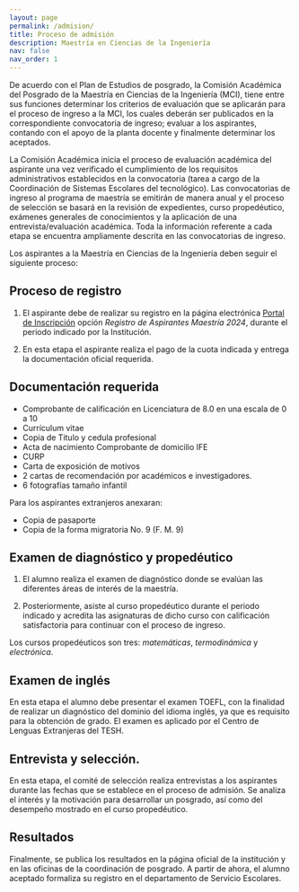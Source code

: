 ```yaml
---
layout: page
permalink: /admision/
title: Proceso de admisión
description: Maestría en Ciencias de la Ingeniería
nav: false
nav_order: 1
---
```


De acuerdo con el Plan de Estudios de posgrado, la Comisión Académica del Posgrado de la Maestría en Ciencias de la Ingeniería (MCI), tiene entre sus funciones determinar los criterios de evaluación que se aplicarán para el proceso de ingreso a la MCI, los cuales deberán ser publicados en la correspondiente convocatoria de ingreso; evaluar a los aspirantes, contando con el apoyo de la planta docente y finalmente determinar los aceptados.

La Comisión Académica inicia el proceso de evaluación académica del aspirante una vez verificado el cumplimiento de los requisitos administrativos establecidos en la convocatoria (tarea   a   cargo   de   la   Coordinación   de   Sistemas   Escolares   del   tecnológico).   Las convocatorias de ingreso al programa de maestría se emitirán de manera anual y el  proceso  de  selección  se  basará  en  la  revisión  de  expedientes,  curso propedéutico, exámenes generales de conocimientos y la aplicación de una entrevista/evaluación académica. Toda la información referente a cada etapa se encuentra ampliamente descrita en las convocatorias de ingreso.

Los aspirantes a la Maestría en Ciencias de la Ingeniería deben seguir el siguiente proceso:

## Proceso de registro

1. El aspirante debe de realizar su registro en la página electrónica [Portal de Inscripción](https://posgradotesh.com.mx/) opción *Registro de Aspirantes Maestría 2024*, durante el periodo indicado por la Institución. 

2. En esta etapa el aspirante realiza el pago de la cuota indicada y entrega la documentación oficial requerida.

## Documentación requerida

- Comprobante de calificación en Licenciatura de 8.0 en una escala de 0 a 10
- Currículum vitae
- Copia de Titulo y cedula profesional
- Acta de nacimiento Comprobante de domicilio IFE
- CURP
- Carta de exposición de motivos
- 2 cartas de recomendación por académicos e investigadores.
- 6 fotografías tamaño infantil

Para los aspirantes extranjeros anexaran:
- Copia de pasaporte
- Copia de la forma migratoria No. 9 (F. M. 9)

## Examen de diagnóstico y propedéutico

1. El alumno realiza el examen de diagnóstico donde se evalúan las diferentes áreas de interés de la maestría.

2. Posteriormente, asiste al curso propedéutico durante el periodo indicado y acredita las asignaturas de dicho curso con calificación satisfactoria para continuar con el proceso de ingreso.

Los cursos propedéuticos son tres: *matemáticas*, *termodinámica* y *electrónica*.

## Examen de inglés

En esta etapa el alumno debe presentar el examen TOEFL, con la finalidad de realizar un diagnóstico del dominio del idioma inglés, ya que es requisito para la obtención de grado. El examen es aplicado por el Centro de Lenguas Extranjeras del TESH.

## Entrevista y selección.

En esta etapa, el comité de selección realiza entrevistas a los aspirantes durante las fechas que se establece en el proceso de admisión. Se analiza el interés y la motivación para desarrollar un posgrado, así como del desempeño mostrado en el curso propedéutico.

## Resultados

Finalmente, se publica los resultados en la página oficial de la institución y en las oficinas de la coordinación de posgrado. A partir de ahora, el alumno aceptado formaliza su registro en el departamento de Servicio Escolares.